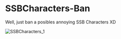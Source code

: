 # SSBCharacters-Ban
Well, just ban a posibles annoying SSB Characters XD

![SSBCharacters_1](https://user-images.githubusercontent.com/5931219/111197860-f5c24f80-858c-11eb-914e-4d40cfc85648.png)
